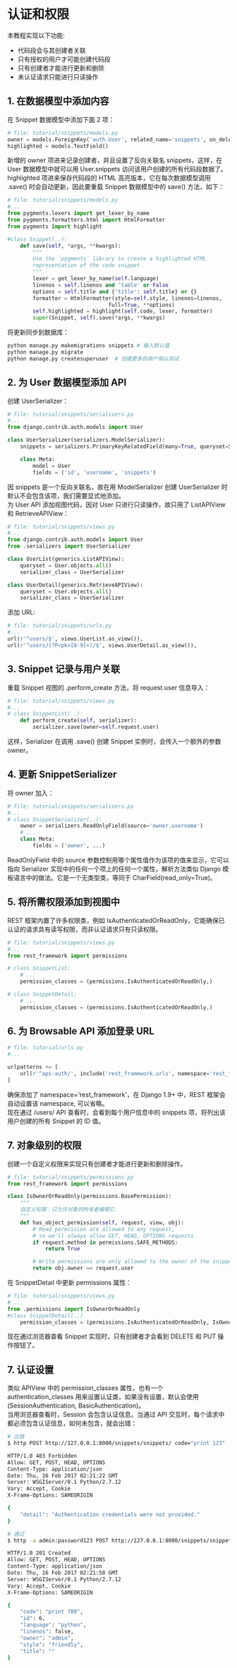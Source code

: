 # 认证和权限
本教程实现以下功能: <br>
+ 代码段会与其创建者关联
+ 只有授权的用户才可能创建代码段
+ 只有创建者才能进行更新和删除
+ 未认证请求只能进行只读操作

## 1. 在数据模型中添加内容
在 Snippet 数据模型中添加下面 2 项：
```python
# file: tutorial/snippets/models.py
owner = models.ForeignKey('auth.User', related_name='snippets', on_delete=models.CASCADE)
highlighted = models.TextField()
```
新增的 owner 项进来记录创建者，并且设置了反向关联名 snippets，这样，在 User 数据模型中就可以用 User.snippets 访问该用户创建的所有代码段数据了。<br>
highlighted 项进来保存代码段的 HTML 高亮版本，它在每次数据模型调用 .save() 时会自动更新，因此要重载 Snippet 数据模型中的 save() 方法，如下：
```python
# file: tutorial/snippets/models.py
#...
from pygments.lexers import get_lexer_by_name
from pygments.formatters.html import HtmlFormatter
from pygments import highlight

#class Snippet(..):
    def save(self, *args, **kwargs):
        """
        Use the `pygments` library to create a highlighted HTML
        representation of the code snippet.
        """
        lexer = get_lexer_by_name(self.language)
        linenos = self.linenos and 'table' or False
        options = self.title and {'title': self.title} or {}
        formatter = HtmlFormatter(style=self.style, linenos=linenos,
                                full=True, **options)
        self.highlighted = highlight(self.code, lexer, formatter)
        super(Snippet, self).save(*args, **kwargs)
```
将更新同步到数据库：
```bash
python manage.py makemigrations snippets # 输入默认值
python manage.py migrate
python manage.py createsuperuser  # 创建更多的用户用以测试
```

## 2. 为 User 数据模型添加 API
创建 UserSerializer：
```python
# file: tutorial/snippets/serializers.py
#...
from django.contrib.auth.models import User

class UserSerializer(serializers.ModelSerializer):
    snippets = serializers.PrimaryKeyRelatedField(many=True, queryset=Snippet.objects.all())

    class Meta:
        model = User
        fields = ('id', 'username', 'snippets')
```
因 snippets 是一个反向关联名，故在用 ModelSerializer 创建 UserSerializer 时默认不会包含该项，我们需要显式地添加。<br>
为 User API 添加视图代码，因对 User 只进行只读操作，故只用了 ListAPIView 和 RetrieveAPIView：
```python
# file: tutorial/snippets/views.py
#...
from django.contrib.auth.models import User
from .serializers import UserSerializer

class UserList(generics.ListAPIView):
    queryset = User.objects.all()
    serializer_class = UserSerializer

class UserDetail(generics.RetrieveAPIView):
    queryset = User.objects.all()
    serializer_class = UserSerializer
```
添加 URL:
```python
# file: tutorial/snippets/urls.py
#...
url(r'^users/$', views.UserList.as_view()),
url(r'^users/(?P<pk>[0-9]+)/$', views.UserDetail.as_view()),
```

## 3. Snippet 记录与用户关联
重载 Snippet 视图的 .perform_create 方法，将 request.user 信息导入：
```python
# file: tutorial/snippets/views.py
#...
# class SnippetList(..):
    def perform_create(self, serializer):
        serializer.save(owner=self.request.user)
```
这样，Serializer 在调用 .save() 创建 Snippet 实例时，会传入一个额外的参数 owner。

## 4. 更新 SnippetSerializer
将 owner 加入：
```python
# file: tutorial/snippets/serializers.py
#...
# class SnippetSerializer(..):
    owner = serializers.ReadOnlyField(source='owner.username')
    # ...
    class Meta:
        fields = ('owner', ...)
```
ReadOnlyField 中的 source 参数控制用哪个属性值作为该项的值来显示，它可以指向 Serializer 实现中的任何一个项上的任何一个属性，解析方法类似 Django 模板语言中的做法。它是一个无类型类，等同于 CharField(read_only=True)。

## 5. 将所需权限添加到视图中
REST 框架内置了许多权限类，例如 IsAuthenticatedOrReadOnly，它能确保已认证的请求具有读写权限，而非认证请求只有只读权限。
```python
# file: tutorial/snippets/views.py
#...
from rest_framework import permissions

# class SnippetList:
    # ...
    permission_classes = (permissions.IsAuthenticatedOrReadOnly,)

# class SnippetDetail:
    # ...
    permission_classes = (permissions.IsAuthenticatedOrReadOnly,)
```

## 6. 为 Browsable API 添加登录 URL
```python
# file: tutorial/urls.py
#...

urlpatterns += [
    url(r'^api-auth/', include('rest_framework.urls', namespace='rest_framework')),
]
```
确保添加了 namespace='rest_framework'，在 Django 1.9+ 中，REST 框架会自动设置该 namespace, 可以省略。<br>
现在通过 /users/ API 查看时，会看到每个用户信息中的 snippets 项，将列出该用户创建的所有 Snippet 的 ID 值。

## 7. 对象级别的权限
创建一个自定义权限来实现只有创建者才能进行更新和删除操作。
```python
# file: tutorial/snippets/permissions.py
from rest_framework import permissions

class IsOwnerOrReadOnly(permissions.BasePermission):
    """
    自定义权限：只允许对象的所有者编辑它.
    """
    def has_object_permission(self, request, view, obj):
        # Read permission are allowed to any request,
        # so we'll always allow GET, HEAD, OPTIONS requests.
        if request.method in permissions.SAFE_METHODS:
            return True

        # Write permissions are only allowed to the owner of the snippet
        return obj.owner == request.user
```
在 SnippetDetail 中更新 permissions 属性：
```python
# file: tutorial/snippets/views.py
# ...
from .permissions import IsOwnerOrReadOnly
#class SnippetDetail(..)
    permission_classes = (permissions.IsAuthenticatedOrReadOnly, IsOwnerOrReadOnly,)
```
现在通过浏览器查看 Snippet 实现时，只有创建者才会看到 DELETE 和 PUT 操作按钮了。


## 7. 认证设置
类似 APIView 中的 permission_classes 属性，也有一个 authentication_classes 用来设置认证类，如果没有设置，默认会使用 (SessionAuthentication, BasicAuthentication)。 <br>
当用浏览器查看时，Session 会包含认证信息。当通过 API 交互时，每个请求中都必须包含认证信息，如何未包含，就会出错：
```bash
# 出错
$ http POST http://127.0.0.1:8000/snippets/snippets/ code="print 123" 

HTTP/1.0 403 Forbidden
Allow: GET, POST, HEAD, OPTIONS
Content-Type: application/json
Date: Thu, 16 Feb 2017 02:21:22 GMT
Server: WSGIServer/0.1 Python/2.7.12
Vary: Accept, Cookie
X-Frame-Options: SAMEORIGIN

{
    "detail": "Authentication credentials were not provided."
}

# 通过
$ http -a admin:password123 POST http://127.0.0.1:8000/snippets/snippets/ code="print 789"

HTTP/1.0 201 Created
Allow: GET, POST, HEAD, OPTIONS
Content-Type: application/json
Date: Thu, 16 Feb 2017 02:21:58 GMT
Server: WSGIServer/0.1 Python/2.7.12
Vary: Accept, Cookie
X-Frame-Options: SAMEORIGIN

{
    "code": "print 789", 
    "id": 6, 
    "language": "python", 
    "linenos": false, 
    "owner": "admin", 
    "style": "friendly", 
    "title": ""
}
```

